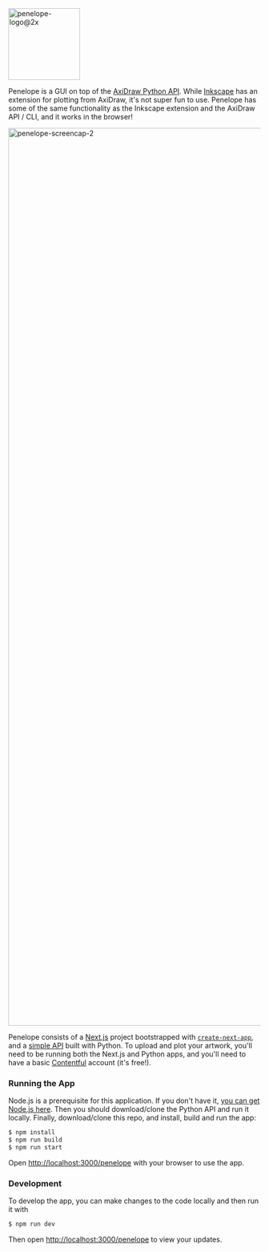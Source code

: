 <img width="143" alt="penelope-logo@2x" src="https://user-images.githubusercontent.com/10648307/189042864-3dea5d3a-50be-44bd-953d-99d24f51aa49.png">

Penelope is a GUI on top of the <a href="https://axidraw.com/doc/py_api/#introduction" target="_blank">AxiDraw Python API</a>. While <a href="https://inkscape.org" target="_blank">Inkscape</a> has an extension for plotting from AxiDraw, it's not super fun to use. Penelope has some of the same functionality as the Inkscape extension and the AxiDraw API / CLI, and it works in the browser!

<img width="1792" alt="penelope-screencap-2" src="https://user-images.githubusercontent.com/10648307/189058155-accb5bfc-b96a-477a-aeae-90cead8f03a3.png">

Penelope consists of a [Next.js](https://nextjs.org/) project bootstrapped with [`create-next-app`](https://github.com/vercel/next.js/tree/canary/packages/create-next-app), and a <a href="https://github.com/Penelope-for-AxiDraw/penelope-server" target="_blank">simple API</a> built with Python. To upload and plot your artwork, you'll need to be running both the Next.js and Python apps, and you'll need to have a basic <a href="https://www.contentful.com/" target="_blank">Contentful</a> account (it's free!).

### Running the App

Node.js is a prerequisite for this application. If you don't have it, <a href="https://nodejs.org" target="_blank">you can get Node.js here</a>. Then you should download/clone the Python API and run it locally. Finally, download/clone this repo, and install, build and run the app:

```bash
$ npm install
$ npm run build
$ npm run start
```
Open [http://localhost:3000/penelope](http://localhost:3000/penelope) with your browser to use the app.

### Development
To develop the app, you can make changes to the code locally and then run it with
```bash
$ npm run dev
```
Then open [http://localhost:3000/penelope](http://localhost:3000/penelope) to view your updates.
